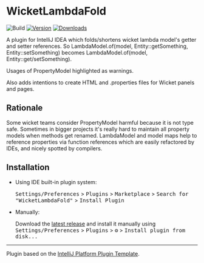 # WicketLambdaFold

![Build](https://github.com/andruhon/WicketLambdaFold/workflows/Build/badge.svg)
[![Version](https://img.shields.io/jetbrains/plugin/v/9444.svg)](https://plugins.jetbrains.com/plugin/9444)
[![Downloads](https://img.shields.io/jetbrains/plugin/d/9444.svg)](https://plugins.jetbrains.com/plugin/9444)

<!-- Plugin description -->
A plugin for IntelliJ IDEA which
folds/shortens wicket lambda model's getter and setter references.
So LambdaModel.of(model, Entity::getSomething, Entity::setSomething)
becomes LambdaModel.of(model, Entity::get/setSomething).

Usages of PropertyModel highlighted as warnings.

Also adds intentions to create HTML and .properties files for Wicket panels and pages.
<!-- Plugin description end -->

## Rationale

Some wicket teams consider PropertyModel harmful because it is not type safe.
Sometimes in bigger projects it's really hard to maintain all property models when methods get renamed.
LambdaModel and model maps help to reference properties via function references which are easily refactored by IDEs,
and nicely spotted by compilers.

## Installation

- Using IDE built-in plugin system:
  
  <kbd>Settings/Preferences</kbd> > <kbd>Plugins</kbd> > <kbd>Marketplace</kbd> > <kbd>Search for "WicketLambdaFold"</kbd> >
  <kbd>Install Plugin</kbd>
  
- Manually:

  Download the [latest release](https://github.com/andruhon/WicketLambdaFold/releases/latest) and install it manually using
  <kbd>Settings/Preferences</kbd> > <kbd>Plugins</kbd> > <kbd>⚙️</kbd> > <kbd>Install plugin from disk...</kbd>


---
Plugin based on the [IntelliJ Platform Plugin Template][template].

[template]: https://github.com/JetBrains/intellij-platform-plugin-template
